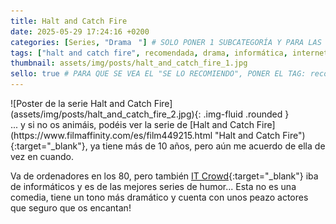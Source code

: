 ```yaml
---
title: Halt and Catch Fire
date: 2025-05-29 17:24:16 +0200
categories: [Series, "Dramaㅤ"] # SOLO PONER 1 SUBCATEGORÍA Y PARA LAS SERIES PONER UN CARACTER INVISIBLE, COPIALO DE ENTRE LOS PARÉNTESIS (ㅤ), AL FINAL DE LA SUBCATEGORÍA, POR EJEMPLO [Series, "Thrillerㅤ"]
tags: ["halt and catch fire", recomendada, drama, informática, internet, "años 80", "años 90", "christopher cantwell", "christopher rogers"]
thumbnail: assets/img/posts/halt_and_catch_fire_1.jpg
sello: true # PARA QUE SE VEA EL "SE LO RECOMIENDO", PONER EL TAG: recomendada
---
```


<div class="row mb-4">
  <div class="col-md-5" markdown="1">
![Poster de la serie Halt and Catch Fire](assets/img/posts/halt_and_catch_fire_2.jpg){: .img-fluid .rounded }
  </div>
  <div class="col-md-7" markdown="1">
... y si no os animáis, podéis ver la serie de [Halt and Catch Fire](https://www.filmaffinity.com/es/film449215.html "Halt and Catch Fire"){:target="_blank"}, ya tiene más de 10 años, pero aún me acuerdo de ella de vez en cuando.

Va de ordenadores en los 80, pero también [IT Crowd](https://www.filmaffinity.com/es/film914339.html "IT Crowd"){:target="_blank"} iba de informáticos y es de las mejores series de humor... Esta no es una comedia, tiene un tono más dramático y cuenta con unos peazo actores que seguro que os encantan!
  </div>
</div>
